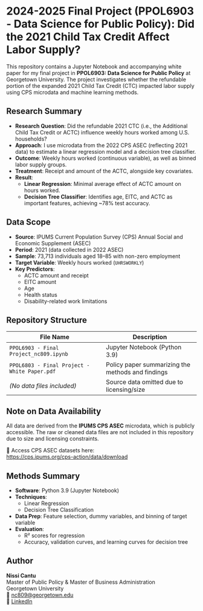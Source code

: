 # 2024-2025 Final Project (PPOL6903 - Data Science for Public Policy): Did the 2021 Child Tax Credit Affect Labor Supply?

This repository contains a Jupyter Notebook and accompanying white paper for my final project in **PPOL6903: Data Science for Public Policy** at Georgetown University. The project investigates whether the refundable portion of the expanded 2021 Child Tax Credit (CTC) impacted labor supply using CPS microdata and machine learning methods.

## Research Summary

- **Research Question**: Did the refundable 2021 CTC (i.e., the Additional Child Tax Credit or ACTC) influence weekly hours worked among U.S. households?
- **Approach**: I use microdata from the 2022 CPS ASEC (reflecting 2021 data) to estimate a linear regression model and a decision tree classifier.
- **Outcome**: Weekly hours worked (continuous variable), as well as binned labor supply groups.
- **Treatment**: Receipt and amount of the ACTC, alongside key covariates.
- **Result**:
  - **Linear Regression**: Minimal average effect of ACTC amount on hours worked.
  - **Decision Tree Classifier**: Identifies age, EITC, and ACTC as important features, achieving ~78% test accuracy.

## Data Scope

- **Source**: IPUMS Current Population Survey (CPS) Annual Social and Economic Supplement (ASEC)
- **Period**: 2021 (data collected in 2022 ASEC)
- **Sample**: 73,713 individuals aged 18–85 with non-zero employment
- **Target Variable**: Weekly hours worked (`UHRSWORKLY`)
- **Key Predictors**: 
  - ACTC amount and receipt
  - EITC amount
  - Age
  - Health status
  - Disability-related work limitations

## Repository Structure

| File Name                                  | Description                                   |
|--------------------------------------------|-----------------------------------------------|
| `PPOL6903 - Final Project_nc809.ipynb`      | Jupyter Notebook (Python 3.9) |
| `PPOL6803 - Final Project - White Paper.pdf` | Policy paper summarizing the methods and findings |
| *(No data files included)*                 | Source data omitted due to licensing/size     |

## Note on Data Availability

All data are derived from the **IPUMS CPS ASEC** microdata, which is publicly accessible. The raw or cleaned data files are not included in this repository due to size and licensing constraints.

🔗 Access CPS ASEC datasets here:  
https://cps.ipums.org/cps-action/data/download

## Methods Summary

- **Software**: Python 3.9 (Jupyter Notebook)
- **Techniques**:
  - Linear Regression
  - Decision Tree Classification
- **Data Prep**: Feature selection, dummy variables, and binning of target variable
- **Evaluation**:
  - R² scores for regression
  - Accuracy, validation curves, and learning curves for decision tree

## Author

**Nissi Cantu**  
Master of Public Policy & Master of Business Administration  
Georgetown University  
📧 nc809@georgetown.edu  
🔗 [LinkedIn](https://www.linkedin.com/in/nissi-cantu/)
